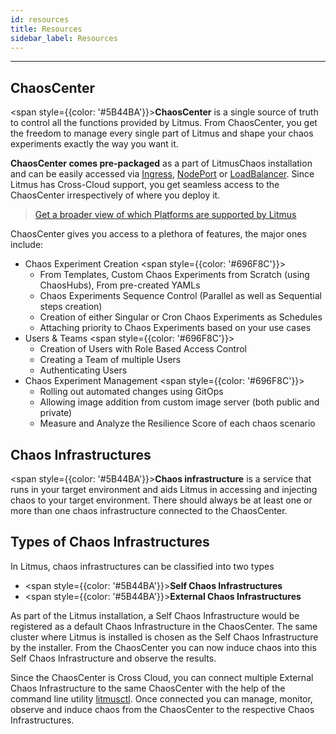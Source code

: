 ```yaml
---
id: resources
title: Resources
sidebar_label: Resources
---
```


---

## ChaosCenter

<span style={{color: '#5B44BA'}}><b>ChaosCenter</b></span> is a single source of truth to control all the functions provided by Litmus. From ChaosCenter, you get the freedom to manage every single part of Litmus and shape your chaos experiments exactly the way you want it.

**ChaosCenter comes pre-packaged** as a part of LitmusChaos installation and can be easily accessed via [Ingress](../user-guides/setup-with-ingress.md), [NodePort](../user-guides/setup-without-ingress.md#with-nodeport) or [LoadBalancer](../user-guides/setup-without-ingress.md#with-loadbalancer). Since Litmus has Cross-Cloud support, you get seamless access to the ChaosCenter irrespectively of where you deploy it.

> [Get a broader view of which Platforms are supported by Litmus](https://github.com/litmuschaos/litmus/tree/master/litmus-portal#platforms-support)

ChaosCenter gives you access to a plethora of features, the major ones include:

- Chaos Experiment Creation
  <span style={{color: '#696F8C'}}>
    <ul>
        <li>From Templates, Custom Chaos Experiments from Scratch (using ChaosHubs), From pre-created YAMLs</li>
        <li>Chaos Experiments Sequence Control (Parallel as well as Sequential steps creation)</li>
        <li>Creation of either Singular or Cron Chaos Experiments as Schedules</li>
        <li>Attaching priority to Chaos Experiments based on your use cases</li>
    </ul>
    </span>
- Users & Teams
  <span style={{color: '#696F8C'}}>
    <ul>
        <li>Creation of Users with Role Based Access Control</li>
        <li>Creating a Team of multiple Users</li>
        <li>Authenticating Users</li>
    </ul>
    </span>
- Chaos Experiment Management
  <span style={{color: '#696F8C'}}>
    <ul>
        <li>Rolling out automated changes using GitOps</li>
        <li>Allowing image addition from custom image server (both public and private)</li>
        <li>Measure and Analyze the Resilience Score of each chaos scenario</li>
    </ul>
    </span>

## Chaos Infrastructures
<span style={{color: '#5B44BA'}}><b>Chaos infrastructure</b></span> is a service that runs in your target environment and aids Litmus in accessing and injecting chaos to your target environment. There should always be at least one or more than one chaos infrastructure connected to the ChaosCenter.

## Types of Chaos Infrastructures

In Litmus, chaos infrastructures can be classified into two types

- <span style={{color: '#5B44BA'}}><b>Self Chaos Infrastructures</b></span>
- <span style={{color: '#5B44BA'}}><b>External Chaos Infrastructures</b></span>

As part of the Litmus installation, a Self Chaos Infrastructure would be registered as a default Chaos Infrastructure in the ChaosCenter. The same cluster where Litmus is installed is chosen as the Self Chaos Infrastructure by the installer. From the ChaosCenter you can now induce chaos into this Self Chaos Infrastructure and observe the results.

Since the ChaosCenter is Cross Cloud, you can connect multiple External Chaos Infrastructure to the same ChaosCenter with the help of the command line utility [litmusctl](../litmusctl/installation.md). Once connected you can manage, monitor, observe and induce chaos from the ChaosCenter to the respective Chaos Infrastructures.
